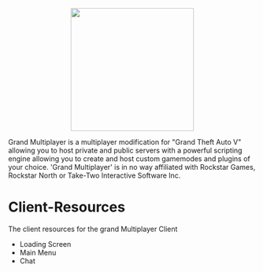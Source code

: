 <center><a href="https://grand-multiplayer.com/"><img src="https://grand-multiplayer.com/assets/images/Avatar_3.png" width="250"></a></center>

Grand Multiplayer is a multiplayer modification for "Grand Theft Auto V" allowing you to host private and public servers with a powerful scripting engine allowing you to create and host custom gamemodes and plugins of your choice.
'Grand Multiplayer' is in no way affiliated with Rockstar Games, Rockstar North or Take-Two Interactive Software Inc.

# Client-Resources
The client resources for the grand Multiplayer Client

  - Loading Screen
  - Main Menu
  - Chat

